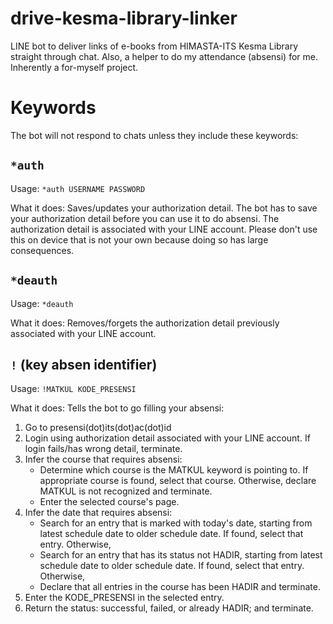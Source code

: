 # drive-kesma-library-linker

LINE bot to deliver links of e-books from HIMASTA-ITS Kesma Library straight through chat. Also, a helper to do my attendance (absensi) for me. Inherently a for-myself project.

# Keywords

The bot will not respond to chats unless they include these keywords:

## `*auth`

Usage: `*auth USERNAME PASSWORD`

What it does: Saves/updates your authorization detail. The bot has to save your authorization detail before you can use it to do absensi. The authorization detail is associated with your LINE account. Please don't use this on device that is not your own because doing so has large consequences.

## `*deauth`

Usage: `*deauth`

What it does: Removes/forgets the authorization detail previously associated with your LINE account.

## `!` (key absen identifier)

Usage: `!MATKUL KODE_PRESENSI`

What it does: Tells the bot to go filling your absensi:
1. Go to presensi(dot)its(dot)ac(dot)id
2. Login using authorization detail associated with your LINE account. If login fails/has wrong detail, terminate.
3. Infer the course that requires absensi:
    - Determine which course is the MATKUL keyword is pointing to. If appropriate course is found, select that course. Otherwise, declare MATKUL is not recognized and terminate.
    - Enter the selected course's page.
4. Infer the date that requires absensi:
    - Search for an entry that is marked with today's date, starting from latest schedule date to older schedule date. If found, select that entry. Otherwise,
    - Search for an entry that has its status not HADIR, starting from latest schedule date to older schedule date. If found, select that entry. Otherwise,
    - Declare that all entries in the course has been HADIR and terminate.
5. Enter the KODE_PRESENSI in the selected entry.
6. Return the status: successful, failed, or already HADIR; and terminate.
